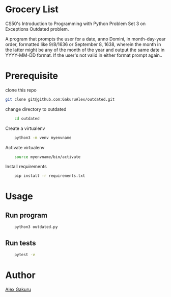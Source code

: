 # Grocery List #

CS50's Introduction to Programming with Python Problem Set 3 on Exceptions
Outdated problem.

A program that prompts the user for a date, anno Domini, in month-day-year order, formatted like 9/8/1636 or September 8, 1638, wherein the month in the latter might be any of the month of the year and output the same date in YYYY-MM-DD format. If the user's not valid in either format prompt again..

# Prerequisite #
clone this repo 

```bash
git clone git@github.com:GakuruAlex/outdated.git
```

change directory to outdated

```bash
    cd outdated
```

Create a virtualenv

```bash
    python3 -m venv myenvname
```

Activate virtualenv

```bash
    source myenvname/bin/activate
```

Install requirements

```bash
    pip install -r requirements.txt
```

# Usage #

## Run program ##

```bash
    python3 outdated.py
```

## Run tests ##

```bash
    pytest -v
```


# Author #

[Alex Gakuru](https://github.com/GakuruAlex)
